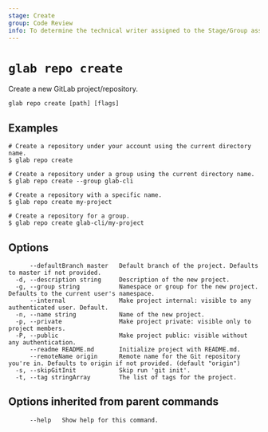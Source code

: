 ```yaml
---
stage: Create
group: Code Review
info: To determine the technical writer assigned to the Stage/Group associated with this page, see https://about.gitlab.com/handbook/product/ux/technical-writing/#assignments
---
```


<!--
This documentation is auto generated by a script.
Please do not edit this file directly. Run `make gen-docs` instead.
-->

# `glab repo create`

Create a new GitLab project/repository.

```plaintext
glab repo create [path] [flags]
```

## Examples

```console
# Create a repository under your account using the current directory name.
$ glab repo create

# Create a repository under a group using the current directory name.
$ glab repo create --group glab-cli

# Create a repository with a specific name.
$ glab repo create my-project

# Create a repository for a group.
$ glab repo create glab-cli/my-project

```

## Options

```plaintext
      --defaultBranch master   Default branch of the project. Defaults to master if not provided.
  -d, --description string     Description of the new project.
  -g, --group string           Namespace or group for the new project. Defaults to the current user's namespace.
      --internal               Make project internal: visible to any authenticated user. Default.
  -n, --name string            Name of the new project.
  -p, --private                Make project private: visible only to project members.
  -P, --public                 Make project public: visible without any authentication.
      --readme README.md       Initialize project with README.md.
      --remoteName origin      Remote name for the Git repository you're in. Defaults to origin if not provided. (default "origin")
  -s, --skipGitInit            Skip run 'git init'.
  -t, --tag stringArray        The list of tags for the project.
```

## Options inherited from parent commands

```plaintext
      --help   Show help for this command.
```
